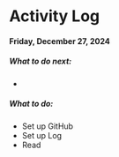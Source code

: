 # Activity Log 

#### Friday, December 27, 2024
##### What to do next: 
- 

##### What to do: 
- Set up GitHub
- Set up Log 
- Read
